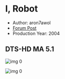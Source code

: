 # I, Robot

* Author: aron7awol
* [Forum Post](https://www.avsforum.com/threads/bass-eq-for-filtered-movies.2995212/post-57625140)
* Production Year: 2004

## DTS-HD MA 5.1

![img 0](https://i.imgur.com/vqD2KLx.jpg)

![img 0](https://i.imgur.com/yTVtd7e.jpg)

